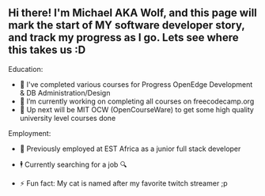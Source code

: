 ## Hi there! I'm Michael AKA Wolf, and this page will mark the start of MY software developer story, and track my progress as I go. Lets see where this takes us :D

Education: 
- 📖 I've completed various courses for Progress OpenEdge Development & DB Administration/Design
- 🔭 I’m currently working on completing all courses on freecodecamp.org
- 🌱 Up next will be MIT OCW (OpenCourseWare) to get some high quality university level courses done

Employment:
- 💼 Previously employed at EST Africa as a junior full stack developer
- 🕴️ Currently searching for a job 🔍

- ⚡ Fun fact: My cat is named after my favorite twitch streamer ;p
<!--
**WolfiesG/WolfiesG** is a ✨ _special_ ✨ repository because its `README.md` (this file) appears on your GitHub profile.

Here are some ideas to get you started:

- 🔭 I’m currently working on ...
- 🌱 I’m currently learning ...
- 👯 I’m looking to collaborate on ...
- 🤔 I’m looking for help with ...
- 💬 Ask me about ...
- 📫 How to reach me: ...
- 😄 Pronouns: ...
- ⚡ Fun fact: ...
-->
